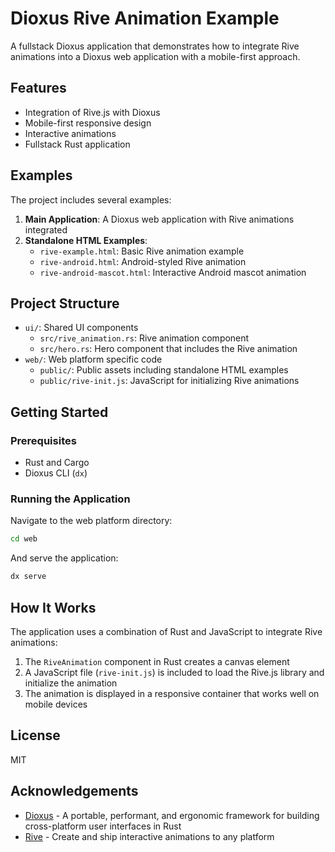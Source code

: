 # Dioxus Rive Animation Example

A fullstack Dioxus application that demonstrates how to integrate Rive animations into a Dioxus web application with a mobile-first approach.

## Features

- Integration of Rive.js with Dioxus
- Mobile-first responsive design
- Interactive animations
- Fullstack Rust application

## Examples

The project includes several examples:

1. **Main Application**: A Dioxus web application with Rive animations integrated
2. **Standalone HTML Examples**:
   - `rive-example.html`: Basic Rive animation example
   - `rive-android.html`: Android-styled Rive animation
   - `rive-android-mascot.html`: Interactive Android mascot animation

## Project Structure

- `ui/`: Shared UI components
  - `src/rive_animation.rs`: Rive animation component
  - `src/hero.rs`: Hero component that includes the Rive animation
- `web/`: Web platform specific code
  - `public/`: Public assets including standalone HTML examples
  - `public/rive-init.js`: JavaScript for initializing Rive animations

## Getting Started

### Prerequisites

- Rust and Cargo
- Dioxus CLI (`dx`)

### Running the Application

Navigate to the web platform directory:
```bash
cd web
```

And serve the application:
```bash
dx serve
```

## How It Works

The application uses a combination of Rust and JavaScript to integrate Rive animations:

1. The `RiveAnimation` component in Rust creates a canvas element
2. A JavaScript file (`rive-init.js`) is included to load the Rive.js library and initialize the animation
3. The animation is displayed in a responsive container that works well on mobile devices

## License

MIT

## Acknowledgements

- [Dioxus](https://dioxuslabs.com/) - A portable, performant, and ergonomic framework for building cross-platform user interfaces in Rust
- [Rive](https://rive.app/) - Create and ship interactive animations to any platform
